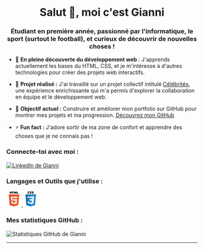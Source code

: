 <h1 align="center">Salut 👋, moi c'est Gianni</h1>
<h3 align="center">Étudiant en première année, passionné par l'informatique, le sport (surtout le football), et curieux de découvrir de nouvelles choses !</h3>

- 🌱 **En pleine découverte du développement web** : J'apprends actuellement les bases du HTML, CSS, et je m'intéresse à d'autres technologies pour créer des projets web interactifs.

- 🔭 **Projet réalisé :** J'ai travaillé sur un projet collectif intitulé [Célébrités](https://github.com/InnagBKI/Maes-Projet-), une expérience enrichissante qui m'a permis d'explorer la collaboration en équipe et le développement web.

- 📌 **Objectif actuel :** Construire et améliorer mon portfolio sur GitHub pour montrer mes projets et ma progression. [Découvrez mon GitHub](https://github.com/InnagBKI)

- ⚡ **Fun fact :** J'adore sortir de ma zone de confort et apprendre des choses que je ne connais pas !

<h3 align="left">Connecte-toi avec moi :</h3>
<p align="left">
<a href="https://linkedin.com/in/gianni-srt-786421337/" target="blank"><img align="center" src="https://raw.githubusercontent.com/rahuldkjain/github-profile-readme-generator/master/src/images/icons/Social/linked-in-alt.svg" alt="LinkedIn de Gianni" height="30" width="40" /></a>
</p>

<h3 align="left">Langages et Outils que j'utilise :</h3>
<p align="left"> 
  <a href="https://www.w3.org/html/" target="_blank" rel="noreferrer"> 
    <img src="https://raw.githubusercontent.com/devicons/devicon/master/icons/html5/html5-original-wordmark.svg" alt="HTML5" width="40" height="40"/> 
  </a> 
  <a href="https://www.w3schools.com/css/" target="_blank" rel="noreferrer"> 
    <img src="https://raw.githubusercontent.com/devicons/devicon/master/icons/css3/css3-original-wordmark.svg" alt="CSS3" width="40" height="40"/> 
  </a> 
</p>

<h3 align="left">Mes statistiques GitHub :</h3>
<p><img align="center" src="https://github-readme-stats.vercel.app/api/top-langs?username=innagbki&show_icons=true&locale=en&layout=compact" alt="Statistiques GitHub de Gianni" /></p>

---

